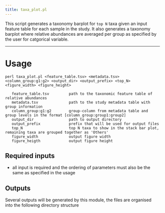 ```yaml
---
title: taxa_plot.pl
---
```


This script generates a taxonomy barplot for `top N` taxa given an input feature table for each sample in the study. It also generates a taxonomy barplot where relative abundances are averaged per group as specified by the user for catgorical variable.

***


# Usage

```
perl taxa_plot.pl <feature_table.tsv> <metadata.tsv> <column_group:g1:g2> <output_dir> <output_prefix> <top_N> <figure_width> <figure_height>

   feature_table.tsv         path to the taxonomic feature table of relative abundances
   metadata.tsv              path to the study metadata table with group information
   column_group:g1:g2        group-column from metadata table and group levels in the format [column_group:group1:group2]
   output_dir                path to output directory
   output_prefix             prefix that will be used for output files
   top_N                     top N taxa to show in the stack bar plot, remaining taxa are grouped together as 'Others'
   figure_width              output figure width
   figure_heigth             output figure height
```

## Required inputs

- all input is required and the ordering of parameters must also be the same as specified in the usage


## Outputs

Several outputs will be generated by this module, the files are organised into the following directory structure
